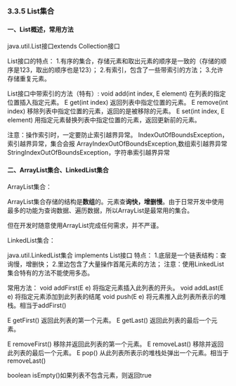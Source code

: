 ### 3.3.5 List集合

#### 一、List概述，常用方法

java.util.List接口extends Collection接口
 

List接口的特点：
     1.有序的集合，存储元素和取出元素的顺序是一致的（存储的顺序是123，取出的顺序也是123）；
     2.有索引，包含了一些带索引的方法；
     3.允许存储重复元素。


 List接口中带索引的方法（特有）:
   void add(int index, E element) 在列表的指定位置插入指定元素。
   E get(int index) 返回列表中指定位置的元素。
   E remove(int index) 移除列表中指定位置的元素，返回的是被移除的元素。
   E set(int index, E element) 用指定元素替换列表中指定位置的元素，返回更新前的元素。


 注意：操作索引时，一定要防止索引越界异常。
 IndexOutOfBoundsException，索引越界异常，集合会报
 ArrayIndexOutOfBoundsException,数组索引越界异常
 StringIndexOutOfBoundsException，字符串索引越界异常

 

#### 二、ArrayList集合、LinkedList集合

ArrayList集合：

ArrayList集合存储的结构是**数组**的。元素查**询快，增删慢**。由于日常开发中使用最多的功能为查询数据、遍历数据，所以ArrayList是最常用的集合。

但在开发时随意使用ArrayList完成任何需求，并不严谨。

 

LinkedList集合：

java.util.LinkedList集合 implements List接口
 特点：
 1.底层是一个链表结构：查询慢，增删快；
 2.里边包含了大量操作首尾元素的方法；
   注意：使用LinkedList集合特有的方法不能使用多态。

 常用方法：
   void addFirst(E e) 将指定元素插入此列表的开头。
   void addLast(E e) 将指定元素添加到此列表的结尾
   void push(E e) 将元素推入此列表所表示的堆栈。相当于addFirst()

   E getFirst() 返回此列表的第一个元素。
   E getLast() 返回此列表的最后一个元素。

   E removeFirst() 移除并返回此列表的第一个元素。
   E removeLast() 移除并返回此列表的最后一个元素。
   E pop() 从此列表所表示的堆栈处弹出一个元素。相当于removeLast()

   boolean isEmpty()如果列表不包含元素，则返回true